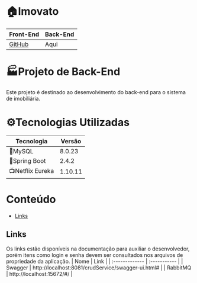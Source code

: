 # 🏠Imovato

Front-End|Back-End
--|--
[GitHub](https://github.com/RP-IV-GP2/front-web)| Aqui

# 🏭Projeto de Back-End 
Este projeto é destinado ao desenvolvimento do back-end para o sistema de imobiliária.

# ⚙Tecnologias Utilizadas

Tecnologia|Versão 
----|----
🐬MySQL|8.0.23
🍃Spring Boot|2.4.2
📺Netflix Eureka|1.10.11

# Conteúdo
- [Links](#Links)

## Links
Os links estão disponíveis na documentação para auxiliar o desenvolvedor, porém itens como login e senha devem ser consultados nos arquivos de propriedade da aplicação.
|  Nome           | Link    | 
| :-------------  | :----------- |
| Swagger      |  http://localhost:8081/crudService/swagger-ui.html# |
| RabbitMQ      | http://localhost:15672/#/ |
